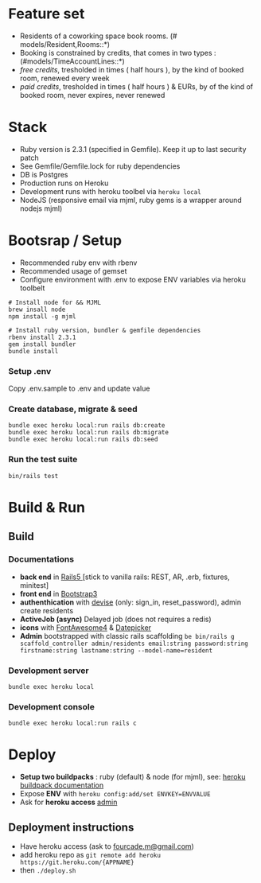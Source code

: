 # Feature set

* Residents of a coworking space book rooms. (# models/Resident,Rooms::*)
* Booking is constrained by credits, that comes in two types : (#models/TimeAccountLines::*)
 * *free credits*, tresholded in times ( half hours ), by the kind of booked room, renewed every week
 * *paid credits*, tresholded in times ( half hours ) & EURs, by of the kind of booked room, never expires, never renewed

# Stack
* Ruby version is 2.3.1 (specified in Gemfile). Keep it up to last security patch
* See Gemfile/Gemfile.lock for ruby dependencies
* DB is Postgres
* Production runs on Heroku
* Development runs with heroku toolbel via ```heroku local```
* NodeJS (responsive email via mjml, ruby gems is a wrapper around nodejs mjml)


# Bootsrap / Setup
* Recommended ruby env with rbenv
* Recommended usage of gemset
* Configure environment with .env to expose ENV variables via heroku toolbelt

```
# Install node for && MJML
brew insall node
npm install -g mjml

# Install ruby version, bundler & gemfile dependencies
rbenv install 2.3.1
gem install bundler 
bundle install
```

### Setup .env
Copy .env.sample to .env and update value

### Create database, migrate & seed
```
bundle exec heroku local:run rails db:create
bundle exec heroku local:run rails db:migrate
bundle exec heroku local:run rails db:seed
```

### Run the test suite
```bin/rails test```

# Build & Run
## Build
### Documentations
* **back end** in [Rails5 ](guides.rubyonrails.org) [stick to vanilla rails: REST, AR, .erb, fixtures, minitest]
* **front end** in [Bootstrap3](https://getbootstrap.com)
* **authenthication** with [devise](https://github.com/plataformatec/devise) (only: sign_in, reset_password), admin create residents
* **ActiveJob (async)** Delayed job (does not requires a redis)
* **icons** with [FontAwesome4](http://fontawesome.io/icons) & [Datepicker](https://github.com/Nerian/bootstrap-datepicker-rails)
* **Admin** bootstrapped with classic rails scaffolding ```be bin/rails g scaffold_controller admin/residents email:string password:string firstname:string lastname:string --model-name=resident```


### Development server
```
bundle exec heroku local
```

### Development console
```
bundle exec heroku local:run rails c
```


# Deploy

* **Setup two buildpacks** : ruby (default) & node (for mjml), see: [heroku buildpack documentation](https://github.com/sighmon/mjml-rails#deploying-with-heroku)
* Expose **ENV** with ```heroku config:add/set ENVKEY=ENVVALUE```
* Ask for **heroku access** [admin](mailto:fourcade.m@gmail.com)

## Deployment instructions
* Have heroku access (ask to fourcade.m@gmail.com)
* add heroku repo as ```git remote add heroku https://git.heroku.com/{APPNAME}```
* then ```./deploy.sh```


